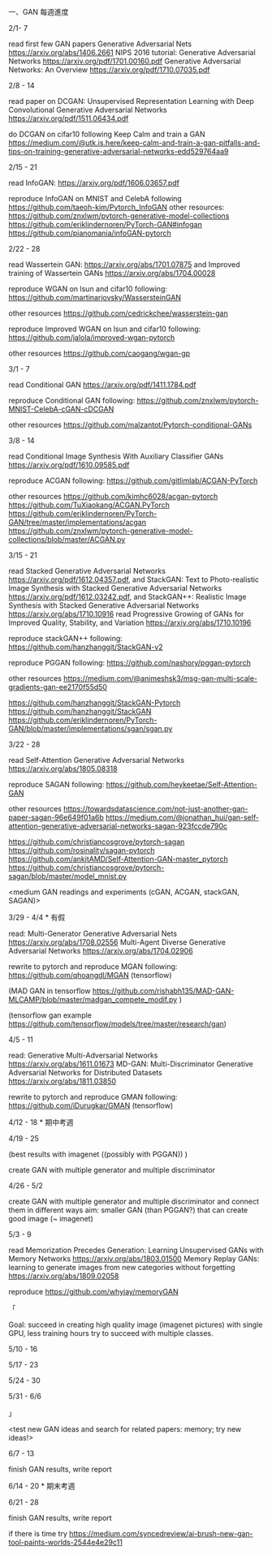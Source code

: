 一、GAN 每週進度

2/1- 7		

read first few GAN papers Generative Adversarial Nets https://arxiv.org/abs/1406.2661
NIPS 2016 tutorial: Generative Adversarial Networks https://arxiv.org/pdf/1701.00160.pdf
Generative Adversarial Networks: An Overview https://arxiv.org/pdf/1710.07035.pdf

2/8 - 14

read paper on DCGAN: Unsupervised Representation Learning with Deep Convolutional Generative Adversarial Networks
https://arxiv.org/pdf/1511.06434.pdf

do DCGAN on cifar10 following Keep Calm and train a GAN
https://medium.com/@utk.is.here/keep-calm-and-train-a-gan-pitfalls-and-tips-on-training-generative-adversarial-networks-edd529764aa9

2/15 - 21

read InfoGAN: https://arxiv.org/pdf/1606.03657.pdf

reproduce InfoGAN on MNIST and CelebA
following https://github.com/taeoh-kim/Pytorch_InfoGAN
other resources:
https://github.com/znxlwm/pytorch-generative-model-collections
https://github.com/eriklindernoren/PyTorch-GAN#infogan
https://github.com/pianomania/infoGAN-pytorch

2/22 - 28

read Wassertein GAN: https://arxiv.org/abs/1701.07875
and Improved training of Wassertein GANs https://arxiv.org/abs/1704.00028

reproduce WGAN on lsun and cifar10
following: https://github.com/martinarjovsky/WassersteinGAN

other resources https://github.com/cedrickchee/wasserstein-gan

reproduce Improved WGAN on lsun and cifar10
following: https://github.com/jalola/improved-wgan-pytorch

other resources https://github.com/caogang/wgan-gp

<basic GAN readings and experiments>

3/1 - 7

read Conditional GAN
https://arxiv.org/pdf/1411.1784.pdf

reproduce Conditional GAN 
following: https://github.com/znxlwm/pytorch-MNIST-CelebA-cGAN-cDCGAN

other resources
https://github.com/malzantot/Pytorch-conditional-GANs

3/8 - 14

read Conditional Image Synthesis With Auxiliary Classifier GANs
https://arxiv.org/pdf/1610.09585.pdf

reproduce ACGAN
following: https://github.com/gitlimlab/ACGAN-PyTorch

other resources
https://github.com/kimhc6028/acgan-pytorch
https://github.com/TuXiaokang/ACGAN.PyTorch
https://github.com/eriklindernoren/PyTorch-GAN/tree/master/implementations/acgan
https://github.com/znxlwm/pytorch-generative-model-collections/blob/master/ACGAN.py

3/15 - 21

read Stacked Generative Adversarial Networks
https://arxiv.org/pdf/1612.04357.pdf, and
StackGAN: Text to Photo-realistic Image Synthesis with Stacked Generative Adversarial Networks
https://arxiv.org/pdf/1612.03242.pdf, and
StackGAN++: Realistic Image Synthesis with Stacked Generative Adversarial Networks
https://arxiv.org/abs/1710.10916
read Progressive Growing of GANs for Improved Quality, Stability, and Variation
https://arxiv.org/abs/1710.10196

reproduce stackGAN++ 
following: https://github.com/hanzhanggit/StackGAN-v2

reproduce PGGAN 
following: https://github.com/nashory/pggan-pytorch

other resources
https://medium.com/@animeshsk3/msg-gan-multi-scale-gradients-gan-ee2170f55d50

https://github.com/hanzhanggit/StackGAN-Pytorch
https://github.com/hanzhanggit/StackGAN
https://github.com/eriklindernoren/PyTorch-GAN/blob/master/implementations/sgan/sgan.py

3/22 - 28

read Self-Attention Generative Adversarial Networks
https://arxiv.org/abs/1805.08318

reproduce SAGAN
following: https://github.com/heykeetae/Self-Attention-GAN


other resources 
https://towardsdatascience.com/not-just-another-gan-paper-sagan-96e649f01a6b
https://medium.com/@jonathan_hui/gan-self-attention-generative-adversarial-networks-sagan-923fccde790c

https://github.com/christiancosgrove/pytorch-sagan
https://github.com/rosinality/sagan-pytorch
https://github.com/ankitAMD/Self-Attention-GAN-master_pytorch
https://github.com/christiancosgrove/pytorch-sagan/blob/master/model_mnist.py

<medium GAN readings and experiments (cGAN, ACGAN, stackGAN, SAGAN)>


3/29 - 4/4 * 有假

read:
Multi-Generator Generative Adversarial Nets https://arxiv.org/abs/1708.02556
Multi-Agent Diverse Generative Adversarial Networks https://arxiv.org/abs/1704.02906

rewrite to pytorch and reproduce MGAN
following: https://github.com/qhoangdl/MGAN (tensorflow)

(MAD GAN in tensorflow https://github.com/rishabh135/MAD-GAN-MLCAMP/blob/master/madgan_compete_modif.py )

(tensorflow gan example https://github.com/tensorflow/models/tree/master/research/gan)


4/5 - 11

read:
Generative Multi-Adversarial Networks https://arxiv.org/abs/1611.01673
MD-GAN: Multi-Discriminator Generative Adversarial Networks for Distributed Datasets
https://arxiv.org/abs/1811.03850

rewrite to pytorch and reproduce GMAN
following: https://github.com/iDurugkar/GMAN (tensorflow)

4/12 - 18 * 期中考週

4/19 - 25

(best results with imagenet ((possibly with PGGAN)) )

create GAN with multiple generator and multiple discriminator

4/26 - 5/2

create GAN with multiple generator and multiple discriminator
and connect them in different ways
aim: smaller GAN (than PGGAN?) that can create good image (~ imagenet)

<follow multiple GAN examples and try different approaches>


5/3 - 9 

read Memorization Precedes Generation: Learning Unsupervised GANs with Memory Networks
https://arxiv.org/abs/1803.01500
Memory Replay GANs: learning to generate images from new categories without forgetting
https://arxiv.org/abs/1809.02058

reproduce
https://github.com/whyjay/memoryGAN
 
「

Goal:
succeed in creating high quality image (imagenet pictures) with single GPU, less training hours
try to succeed with multiple classes.

5/10 - 16

5/17 - 23

5/24 - 30

5/31 - 6/6

」

<test new GAN ideas and search for related papers: memory; try new ideas!>

6/7 - 13

finish GAN results, write report

6/14 - 20 * 期末考週

6/21 - 28

finish GAN results, write report

if there is time
try
https://medium.com/syncedreview/ai-brush-new-gan-tool-paints-worlds-2544e4e29c11

<wrap up for conclution>
